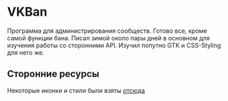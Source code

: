 # VKBan
Программа для администрирования сообществ. Готово все, кроме самой функции бана. Писал зимой около пары дней в основном для изучения работы со сторонними API. Изучил попутно GTK и CSS-Styling для него же. 
## Сторонние ресурсы
Некоторые иконки и стили были взяты [отсюда](https://github.com/horst3180/arc-theme)
